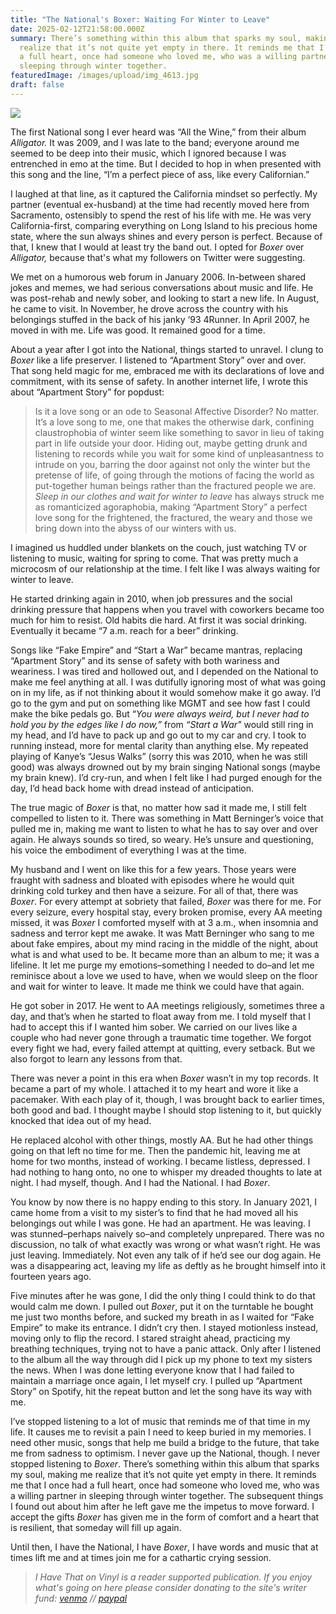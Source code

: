 ```yaml
---
title: "The National's Boxer: Waiting For Winter to Leave"
date: 2025-02-12T21:58:00.000Z
summary: There’s something within this album that sparks my soul, making me
  realize that it’s not quite yet empty in there. It reminds me that I once had
  a full heart, once had someone who loved me, who was a willing partner in
  sleeping through winter together.
featuredImage: /images/upload/img_4613.jpg
draft: false
---
```

![](/images/upload/img_4613.jpg)

The first National song I ever heard was “All the Wine,” from their album *Alligator.* It was 2009, and I was late to the band; everyone around me seemed to be deep into their music, which I ignored because I was entrenched in emo at the time. But I decided to hop in when presented with this song and the line, “I’m a perfect piece of ass, like every Californian.”

I laughed at that line, as it captured the California mindset so perfectly. My partner (eventual ex-husband) at the time had recently moved here from Sacramento, ostensibly to spend the rest of his life with me. He was very California-first, comparing everything on Long Island to his precious home state, where the sun always shines and every person is perfect. Because of that, I knew that I would at least try the band out. I opted for *Boxer* over *Alligator,* because that's what my followers on Twitter were suggesting.

We met on a humorous web forum in January 2006. In-between shared jokes and memes, we had serious conversations about music and life. He was post-rehab and newly sober, and looking to start a new life. In August, he came to visit. In November, he drove across the country with his belongings stuffed in the back of his janky ‘93 4Runner. In April 2007, he moved in with me. Life was good. It remained good for a time.

About a year after I got into the National, things started to unravel. I clung to *Boxer* like a life preserver. I listened to “Apartment Story” over and over. That song held magic for me, embraced me with its declarations of love and commitment, with its sense of safety. In another internet life, I wrote this about “Apartment Story” for popdust:

> Is it a love song or an ode to Seasonal Affective Disorder? No matter. It’s a love song to me, one that makes the otherwise dark, confining claustrophobia of winter seem like something to savor in lieu of taking part in life outside your door. Hiding out, maybe getting drunk and listening to records while you wait for some kind of unpleasantness to intrude on you, barring the door against not only the winter but the pretense of life, of going through the motions of facing the world as put-together human beings rather than the fractured people we are. *Sleep in our clothes and wait for winter to leave* has always struck me as romanticized agoraphobia, making “Apartment Story” a perfect love song for the frightened, the fractured, the weary and those we bring down into the abyss of our winters with us.

I imagined us huddled under blankets on the couch, just watching TV or listening to music, waiting for spring to come. That was pretty much a microcosm of our relationship at the time. I felt like I was always waiting for winter to leave.

He started drinking again in 2010, when job pressures and the social drinking pressure that happens when you travel with coworkers became too much for him to resist. Old habits die hard. At first it was social drinking. Eventually it became “7 a.m. reach for a beer” drinking.

Songs like “Fake Empire” and “Start a War” became mantras, replacing “Apartment Story” and its sense of safety with both wariness and weariness. I was tired and hollowed out, and I depended on the National to make me feel anything at all. I was dutifully ignoring most of what was going on in my life, as if not thinking about it would somehow make it go away. I’d go to the gym and put on something like MGMT and see how fast I could make the bike pedals go. But “*You were always weird, but I never had to hold you by the edges like I do now,”* from *“*Start a War*"* would still ring in my head, and I’d have to pack up and go out to my car and cry. I took to running instead, more for mental clarity than anything else. My repeated playing of Kanye’s “Jesus Walks” (sorry this was 2010, when he was still good) was always drowned out by my brain singing National songs (maybe my brain knew). I’d cry-run, and when I felt like I had purged enough for the day, I’d head back home with dread instead of anticipation.

The true magic of *Boxer* is that, no matter how sad it made me, I still felt compelled to listen to it. There was something in Matt Berninger’s voice that pulled me in, making me want to listen to what he has to say over and over again. He always sounds so tired, so weary. He’s unsure and questioning, his voice the embodiment of everything I was at the time.

My husband and I went on like this for a few years. Those years were fraught with sadness and bloated with episodes where he would quit drinking cold turkey and then have a seizure. For all of that, there was *Boxer*. For every attempt at sobriety that failed, *Boxer* was there for me. For every seizure, every hospital stay, every broken promise, every AA meeting missed, it was *Boxer* I comforted myself with at 3 a.m., when insomnia and sadness and terror kept me awake. It was Matt Berninger who sang to me about fake empires, about my mind racing in the middle of the night, about what is and what used to be. It became more than an album to me; it was a lifeline. It let me purge my emotions–something I needed to do–and let me reminisce about a love we used to have, when we would sleep on the floor and wait for winter to leave. It made me think we could have that again.

He got sober in 2017. He went to AA meetings religiously, sometimes three a day, and that’s when he started to float away from me. I told myself that I had to accept this if I wanted him sober. We carried on our lives like a couple who had never gone through a traumatic time together. We forgot every fight we had, every failed attempt at quitting, every setback. But we also forgot to learn any lessons from that.

There was never a point in this era when *Boxer* wasn’t in my top records. It became a part of my whole. I attached it to my heart and wore it like a pacemaker. With each play of it, though, I was brought back to earlier times, both good and bad. I thought maybe I should stop listening to it, but quickly knocked that idea out of my head.

He replaced alcohol with other things, mostly AA. But he had other things going on that left no time for me. Then the pandemic hit, leaving me at home for two months, instead of working. I became listless, depressed. I had nothing to hang onto, no one to whisper my dreaded thoughts to late at night. I had myself, though. And I had the National. I had *Boxer*.

You know by now there is no happy ending to this story. In January 2021, I came home from a visit to my sister’s to find that he had moved all his belongings out while I was gone. He had an apartment. He was leaving. I was stunned–perhaps naively so–and completely unprepared. There was no discussion, no talk of what exactly was wrong or what wasn’t right. He was just leaving. Immediately. Not even any talk of if he’d see our dog again. He was a disappearing act, leaving my life as deftly as he brought himself into it fourteen years ago.

Five minutes after he was gone, I did the only thing I could think to do that would calm me down. I pulled out *Boxer*, put it on the turntable he bought me just two months before, and sucked my breath in as I waited for “Fake Empire” to make its entrance. I didn’t cry then. I stayed motionless instead, moving only to flip the record. I stared straight ahead, practicing my breathing techniques, trying not to have a panic attack. Only after I listened to the album all the way through did I pick up my phone to text my sisters the news. When I was done letting everyone know that I had failed to maintain a marriage once again, I let myself cry. I pulled up “Apartment Story” on Spotify, hit the repeat button and let the song have its way with me.

I’ve stopped listening to a lot of music that reminds me of that time in my life. It causes me to revisit a pain I need to keep buried in my memories. I need other music, songs that help me build a bridge to the future, that take me from sadness to optimism. I never gave up the National, though. I never stopped listening to *Boxer*. There’s something within this album that sparks my soul, making me realize that it’s not quite yet empty in there. It reminds me that I once had a full heart, once had someone who loved me, who was a willing partner in sleeping through winter together. The subsequent things I found out about him after he left gave me the impetus to move forward. I accept the gifts *Boxer* has given me in the form of comfort and a heart that is resilient, that someday will fill up again.

Until then, I have the National, I have *Boxer*, I have words and music that at times lift me and at times join me for a cathartic crying session.

> *I Have That on Vinyl is a reader supported publication. If you enjoy what's going on here please consider donating to the site's writer fund: [venmo](https://account.venmo.com/u/Michele-Catalano2659) // [paypal](https://www.paypal.com/paypalme/goingitaloneny?country.x=US&locale.x=en_US)*
